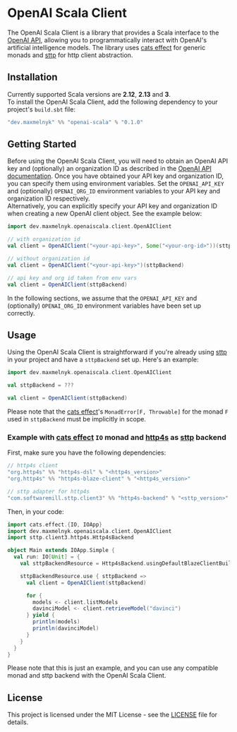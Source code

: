 # OpenAI Scala Client
The OpenAI Scala Client is a library that provides a Scala interface to the [OpenAI API](https://platform.openai.com/docs),
allowing you to programmatically interact with OpenAI's artificial intelligence models.
The library uses [cats effect](https://typelevel.org/cats-effect/docs/getting-started) for generic monads
and [sttp](https://sttp.softwaremill.com/en/latest/) for http client abstraction.

## Installation
Currently supported Scala versions are **2.12**, **2.13** and **3**.  
To install the OpenAI Scala Client, add the following dependency to your project's `build.sbt` file:
```scala
"dev.maxmelnyk" %% "openai-scala" % "0.1.0"
```

## Getting Started
Before using the OpenAI Scala Client, you will need to obtain an OpenAI API key
and (optionally) an organization ID as described in the [OpenAI API documentation](https://platform.openai.com/account/api-keys).
Once you have obtained your API key and organization ID, you can specify them using environment variables.
Set the `OPENAI_API_KEY` and (optionally) `OPENAI_ORG_ID` environment variables to your API key and organization ID respectively.  
Alternatively, you can explicitly specify your API key and organization ID when creating a new OpenAI client object.
See the example below:
```scala
import dev.maxmelnyk.openaiscala.client.OpenAIClient

// with organization id
val client = OpenAIClient("<your-api-key>", Some("<your-org-id>"))(sttpBackend)

// without organization id
val client = OpenAIClient("<your-api-key>")(sttpBackend)

// api key and org id taken from env vars
val client = OpenAIClient(sttpBackend)
```
In the following sections, we assume that the `OPENAI_API_KEY` and (optionally) `OPENAI_ORG_ID` environment variables have been set up correctly.

## Usage
Using the OpenAI Scala Client is straightforward if you're already using [sttp](https://sttp.softwaremill.com/en/latest/) in your project
and have a `sttpBackend` set up. Here's an example:
```scala
import dev.maxmelnyk.openaiscala.client.OpenAIClient

val sttpBackend = ???

val client = OpenAIClient(sttpBackend)
```
Please note that the [cats effect](https://typelevel.org/cats-effect/docs/getting-started)'s `MonadError[F, Throwable]` for the monad `F` used in `sttpBackend` must be implicitly in scope.

### Example with [cats effect](https://typelevel.org/cats-effect/docs/getting-started) `IO` monad and [http4s](https://github.com/http4s/http4s) as [sttp](https://sttp.softwaremill.com/en/latest/) backend
First, make sure you have the following dependencies:
```scala
// http4s client
"org.http4s" %% "http4s-dsl" % "<http4s_version>"
"org.http4s" %% "http4s-blaze-client" % "<http4s_version>"

// sttp adapter for http4s
"com.softwaremill.sttp.client3" %% "http4s-backend" % "<sttp_version>"
```

Then, in your code:
```scala
import cats.effect.{IO, IOApp}
import dev.maxmelnyk.openaiscala.client.OpenAIClient
import sttp.client3.http4s.Http4sBackend

object Main extends IOApp.Simple {
  val run: IO[Unit] = {
    val sttpBackendResource = Http4sBackend.usingDefaultBlazeClientBuilder[IO]()

    sttpBackendResource.use { sttpBackend =>
      val client = OpenAIClient(sttpBackend)

      for {
        models <- client.listModels
        davinciModel <- client.retrieveModel("davinci")
      } yield {
        println(models)
        println(davinciModel)
      }
    }
  }
}
```
Please note that this is just an example, and you can use any compatible monad and sttp backend with the OpenAI Scala Client.

## License
This project is licensed under the MIT License - see the [LICENSE](LICENSE) file for details.
